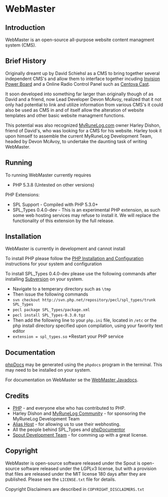WebMaster
============
Introduction
--------------
WebMaster is an open-source all-purpose website content managment system (CMS).

Brief History
---------------
Originally dreamt up by David Schiehsl as a CMS to bring together several independent
CMS's and allow them to interface together incuding [Invision Power Board](http://www.invisionpower.com/)
and a Online Radio Control Panel such as [Centova Cast](http://www.centova.com/pages/cast).

It soon developed into something far larger than originally though of as David and a friend, now Lead
Developer Devon McAvoy, realized that it not only had potential to link and utilize information from
various CMS's it could also be used as CMS in and of itself allow the alteration of website templates
and other basic website managment functions.

This potential was also recognized [MyRuneLog.com](http://www.myrunelog.com/) owner Harley Dishon, 
friend of David's, who was looking for a CMS for his website. Harley took it upon himself to assemble the
current MyRuneLog Development Team, headed by Devon McAvoy, to undertake the daunting task of writing 
WebMaster.

Running
---------
To running WebMaster currently requires

  * PHP 5.3.8 (Untested on other versions)
	
PHP Extensions:

  * SPL Support - Compiled with PHP 5.3.0+
  * SPL_Types 0.4.0-dev - This is an experimental PHP extension, as such some web hosting services may 
		refuse to install it. We will replace the functionality of this extension by the full release.

Installation
--------------
WebMaster is currently in development and cannot install

To install PHP please follow the 
[PHP Installation and Configuration](http://www.php.net/manual/en/install.php) instructions for your
system and configuration

To install SPL_Types 0.4.0-dev please use the following commands after installing 
[Subversion](http://subversion.apache.org/) on your system.

  * Navigate to a temperary directory such as `\tmp`
  * Then issue the following commands
  * `svn checkout http://svn.php.net/repository/pecl/spl_types/trunk SPL_Types`
  * `pecl package SPL_Types/package.xml`
  * `pecl install SPL_Types-0.3.0.tgz`
  * Then add the following line to your `php.ini` file, located in `/etc` or the php
		install directory specified upon compilation, using your favority text editor
  * `extension = spl_types.so`
	*Restart your PHP service
	
Documentation
--------------
[phpDocs](http://www.phpdocs.org/) may be generated using the `phpdocs` program in the terminal. 
This may need to be installed on your system.

For documentation on WebMaster se the
[WebMaster Javadocs](http://pd.dev.myrunelog.com/).

Credits
-------
  * [PHP](http://php.net) - and everyone else who has contributed to PHP.
  * Harley Dishon and [MyRuneLog Community](http://myrunelog.com/forums) - for sponsoring the 
	MyRuneLog Development Team
  * [Alias Host](http://www.aliashost.com) - for allowing us to use their webhosting.
  * All the people behind SPL_Types and [phpDocumentor](http://www.phpdocs.org)
  * [Spout Development Team](http://www.spout.org) - for comming up with a great license.
  
Copyright
---------
WebMaster is open-source software released under the Spout is open-source software released under 
the LGPLv3 license, but with a provision that files are released under the MIT license 180 days after 
they are published. Please see the `LICENSE.txt` file for details.

Copyright Disclaimers are described in `COPYRIGHT_DISCLAIMERS.txt`